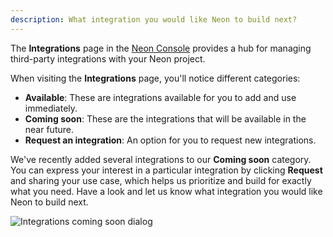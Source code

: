 ```yaml
---
description: What integration you would like Neon to build next?
---
```


The **Integrations** page in the [Neon Console](https://console.neon.tech/) provides a hub for managing third-party integrations with your Neon project.

When visiting the **Integrations** page, you'll notice different categories:

- **Available**: These are integrations available for you to add and use immediately.
- **Coming soon**: These are the integrations that will be available in the near future.
- **Request an integration**: An option for you to request new integrations.

We've recently added several integrations to our **Coming soon** category. You can express your interest in a particular integration by clicking **Request** and sharing your use case, which helps us prioritize and build for exactly what you need. Have a look and let us know what integration you would like Neon to build next.

![Integrations coming soon dialog](/docs/relnotes/integrations_coming_soon.png)
